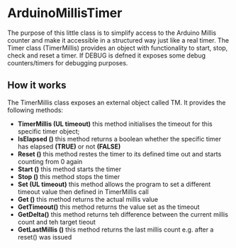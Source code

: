 # ArduinoMillisTimer
The purpose of this little class is to simplify access to the Arduino Millis counter and make it accessible in a structured way just like a real timer. The Timer class (TimerMillis) provides an object with functionality to start, stop, check and reset a timer.
If DEBUG is defned it exposes some debug counters/timers for debugging purposes.

## How it works
The TimerMillis class exposes an external object called TM.
It provides the following methods:
- **TimerMillis (UL timeout)** this method initialises the timeout for this specific timer object;
- **IsElapsed ()** this method returns a boolean whether the specific timer has elapsed **(TRUE)** or not **(FALSE)**
- **Reset ()** this method restes the timer to its defined time out and starts counting from 0 again
- **Start ()** this method starts the timer
- **Stop ()** this method stops the timer
- **Set (UL timeout)** this method allows the program to set a different timeout value then defined in TimerMillis call
- **Get ()** this method returns the actual millis value
- **GetTimeout()** this method returns the value set as the timeout
- **GetDelta()** this method returns teh difference between the current millis count and teh target tieout
- **GetLastMillis ()** this method returns the last millis count e.g. after a reset() was issued 

